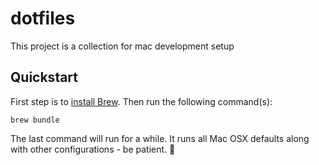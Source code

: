 # dotfiles

This project is a collection for mac development setup

## Quickstart

First step is to  [install Brew](https://brew.sh/). Then run the following command(s):

```shell
brew bundle
```

The last command will run for a while. It runs all Mac OSX defaults along with other configurations - be patient. 🩵